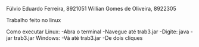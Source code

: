 Fúlvio Eduardo Ferreira, 8921051
Willian Gomes de Oliveira, 8922305

Trabalho feito no linux

Como executar
Linux:
  -Abra o terminal
  -Navegue até trab3.jar
  -Digite: java -jar trab3.jar
Windows:
  -Vá até trab3.jar
  -De dois cliques

  

